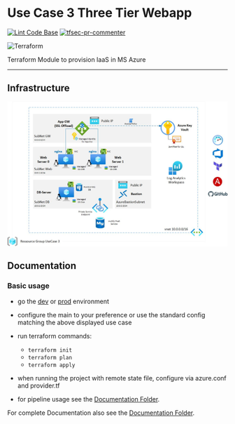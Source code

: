 # Use Case 3 Three Tier Webapp

[![Lint Code Base](https://github.kyndryl.net/Cloud-Germany/UIT-3-Tier-Webapp/actions/workflows/linter.yml/badge.svg)](https://github.kyndryl.net/Cloud-Germany/UIT-3-Tier-Webapp/actions/workflows/linter.yml)
[![tfsec-pr-commenter](https://github.kyndryl.net/Cloud-Germany/UIT-3-Tier-Webapp/actions/workflows/tfsec.yml/badge.svg)](https://github.kyndryl.net/Cloud-Germany/UIT-3-Tier-Webapp/actions/workflows/tfsec.yml)

![Terraform](https://img.shields.io/badge/terraform-%235835CC.svg?style=for-the-badge&logo=terraform&logoColor=white)

Terraform Module to provision IaaS in MS Azure

---

## Infrastructure

![Architecture Overview](Documentation/images/UC3-Architecture.jpg?raw=true "Architecture Overview")

## Documentation

### Basic usage

- go the [dev](Terraform/envs/dev) or [prod](Terraform/envs/prod) environment
- configure the main to your preference or use the standard config matching the above displayed use case
- run terraform commands:
  - `terraform init`
  - `terraform plan`
  - `terraform apply`

- when running the project with remote state file, configure via azure.conf and provider.tf
- for pipeline usage see the [Documentation Folder](/Documentation).

For complete Documentation also see the [Documentation Folder](/Documentation).

